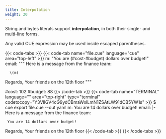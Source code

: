 ```yaml
---
title: Interpolation
weight: 20
---
```


String and bytes literals support **interpolation**,
in both their single- and multi-line forms.

Any valid CUE expression may be used inside escaped parentheses.

<!--more-->

{{< code-tabs >}}
{{< code-tab name="file.cue" language="cue" area="top-left" >}}
m:     "You are \(#cost-#budget) dollars over budget!"
email: """
   Here is a message from the finance team:
   
      \(m)
   
   Regards,
     Your friends on the 12th floor
   """

#cost:   102
#budget: 88
{{< /code-tab >}}
{{< code-tab name="TERMINAL" language="" area="top-right" type="terminal" codetocopy="Y3VlIGV4cG9ydCBmaWxlLmN1ZSAtLW91dCB5YW1s" >}}
$ cue export file.cue --out yaml
m: You are 14 dollars over budget!
email: |-
  Here is a message from the finance team:

     You are 14 dollars over budget!

  Regards,
    Your friends on the 12th floor
{{< /code-tab >}}
{{< /code-tabs >}}
